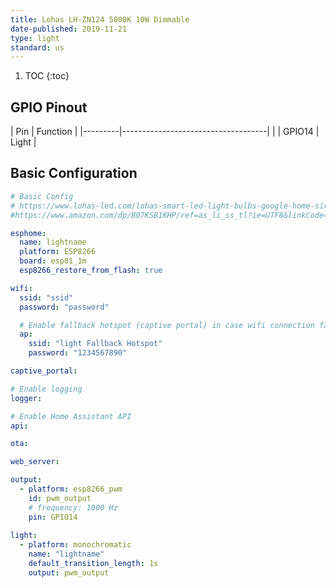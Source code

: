 ```yaml
---
title: Lohas LH-ZN124 5000K 10W Dimmable 
date-published: 2019-11-21
type: light
standard: us
---
```


1. TOC
{:toc}

## GPIO Pinout

| Pin     | Function                           |
|---------|------------------------------------|          |
| GPIO14  | Light                              |


## Basic Configuration
```yaml
# Basic Config
# https://www.lohas-led.com/lohas-smart-led-light-bulbs-google-home-siri-and-iftttno-hub-required-e26-daylight-5000k-dimmable-2-pack-p0238-p0238.html
#https://www.amazon.com/dp/B07KSB1KHP/ref=as_li_ss_tl?ie=UTF8&linkCode=sl1&tag=smarthome0610-20&linkId=993d39c304ad1d0b4017b2472c466925&language=en_US

esphome:
  name: lightname
  platform: ESP8266
  board: esp01_1m
  esp8266_restore_from_flash: true

wifi:
  ssid: "ssid"
  password: "password"

  # Enable fallback hotspot (captive portal) in case wifi connection fails
  ap:
    ssid: "light Fallback Hotspot"
    password: "1234567890"

captive_portal:

# Enable logging
logger:

# Enable Home Assistant API
api:

ota:

web_server:

output:
  - platform: esp8266_pwm
    id: pwm_output
    # frequency: 1000 Hz
    pin: GPIO14
    
light:
  - platform: monochromatic
    name: "lightname"
    default_transition_length: 1s
    output: pwm_output
```
